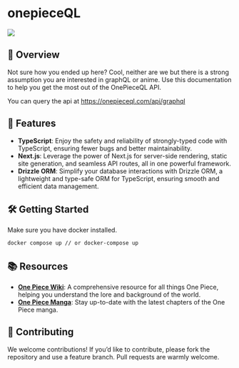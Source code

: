 # onepieceQL
![](./one-piece.gif)

## 📖 Overview

Not sure how you ended up here? Cool, neither are we but there is a strong assumption you are interested in graphQL or anime. Use this documentation to help you get the most out of the OnePieceQL API.

You can query the api at https://onepieceql.com/api/graphql

## 🚀 Features

- **TypeScript**: Enjoy the safety and reliability of strongly-typed code with TypeScript, ensuring fewer bugs and better maintainability.
- **Next.js**: Leverage the power of Next.js for server-side rendering, static site generation, and seamless API routes, all in one powerful framework.
- **Drizzle ORM**: Simplify your database interactions with Drizzle ORM, a lightweight and type-safe ORM for TypeScript, ensuring smooth and efficient data management.


## 🛠️ Getting Started

Make sure you have docker installed.
```bash
docker compose up // or docker-compose up
```

## 📚 Resources

- **[One Piece Wiki](https://onepiece.fandom.com/wiki/One_Piece_Wiki)**: A comprehensive resource for all things One Piece, helping you understand the lore and background of the world.
- **[One Piece Manga](https://ww7.readonepiece.com/)**: Stay up-to-date with the latest chapters of the One Piece manga.


## 🤝 Contributing

We welcome contributions! If you’d like to contribute, please fork the repository and use a feature branch. Pull requests are warmly welcome.
